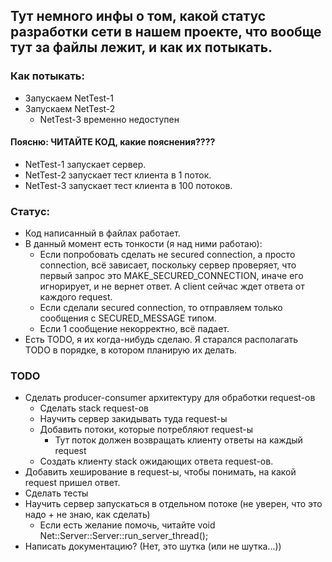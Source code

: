 ## Тут немного инфы о том, какой статус разработки сети в нашем проекте, что вообще тут за файлы лежит, и как их потыкать.

### Как потыкать:
* Запускаем NetTest-1
* Запускаем NetTest-2 
  * NetTest-3 временно недоступен

#### Поясню: ЧИТАЙТЕ КОД, какие пояснения????
* NetTest-1 запускает сервер. 
* NetTest-2 запускает тест клиента в 1 поток. 
* NetTest-3 запускает тест клиента в 100 потоков.

### Статус:
* Код написанный в файлах работает.
* В данный момент есть тонкости (я над ними работаю):
  * Если попробовать сделать не secured connection, а просто connection, всё зависает, поскольку сервер проверяет, что
первый запрос это MAKE_SECURED_CONNECTION, иначе его игнорирует, и не вернет ответ. А client сейчас ждет ответа от каждого request.
  * Если сделали secured connection, то отправляем только сообщения с SECURED_MESSAGE типом.
  * Если 1 сообщение некорректно, всё падает.
* Есть TODO, я их когда-нибудь сделаю.
  Я старался располагать TODO в порядке, в котором планирую их делать.


### TODO
* Сделать producer-consumer архитектуру для обработки request-ов
  * Сделать stack request-ов
  * Научить сервер закидывать туда request-ы
  * Добавить потоки, которые потребляют request-ы
    * Тут поток должен возвращать клиенту ответы на каждый request
  * Создать клиенту stack ожидающих ответа request-ов.
* Добавить хеширование в request-ы, чтобы понимать, на какой request пришел ответ.
* Сделать тесты
* Научить сервер запускаться в отдельном потоке (не уверен, что это надо + не знаю, как сделать)
  * Если есть желание помочь, читайте void Net::Server::Server::run_server_thread();
* Написать документацию? (Нет, это шутка (или не шутка...))

